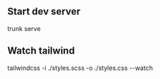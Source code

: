 ## Start dev server
trunk serve

## Watch tailwind
tailwindcss -i ./styles.scss -o ./styles.css --watch